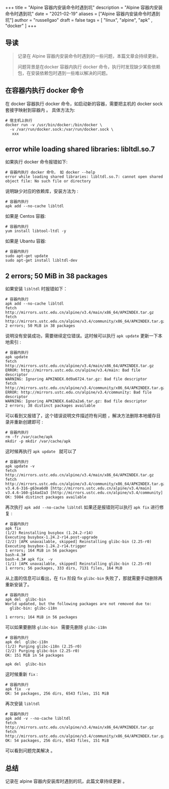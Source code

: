 +++
title = "Alpine 容器内安装命令时遇到坑"
description = "Alpine 容器内安装命令时遇到坑"
date = "2021-02-19"
aliases = ["Alpine 容器内安装命令时遇到坑"]
author = "russellgao"
draft = false
tags = [
    "linux",
    "alpine",
    "apk" ,
    "docker"
]
+++


## 导读
> 记录在 Alpine 容器内安装命令时遇到的一些问题，本篇文章会持续更新。
>
> 问题背景是在docker 容器内执行 docker 命令，执行时发现缺少某些依赖包，在安装依赖包时遇到一些难以解决的问题。

## 在容器内执行 docker 命令
在 docker 容器执行 docker 命令，如启动新的容器，需要把主机的 docker sock 套接字映射到容器内 。 具体方法为: 
```shell script
# 宿主机上执行
docker run -v /usr/bin/docker:/bin/docker \
  -v /var/run/docker.sock:/var/run/docker.sock \
   xxx
```

## error while loading shared libraries: libltdl.so.7
如果执行 docker 命令报错如下:
```shell script
# 容器内执行 docker 命令， 如 docker --help
error while loading shared libraries: libltdl.so.7: cannot open shared object file: No such file or directory
```

说明缺少对应的依赖库，安装方法为 :
```shell script
# 容器内执行
apk add --no-cache libltdl
```

如果是 Centos 容器:
```shell script
# 容器内执行
yum install libtool-ltdl -y
```

如果是 Ubantu 容器:
```shell script
# 容器内执行
sudo apt-get update
sudo apt-get install libltdl-dev
```

## 2 errors; 50 MiB in 38 packages
如果安装 `libltdl` 时报错如下：

```shell script
# 容器内执行
apk add --no-cache libltdl 
fetch http://mirrors.ustc.edu.cn/alpine/v3.4/main/x86_64/APKINDEX.tar.gz
fetch http://mirrors.ustc.edu.cn/alpine/v3.4/community/x86_64/APKINDEX.tar.gz
2 errors; 50 MiB in 38 packages
```

说明没有安装成功，需要继续定位错误。这时候可以执行 `apk update` 更新一下本地索引 :
```shell script
# 容器内执行
apk update
fetch http://mirrors.ustc.edu.cn/alpine/v3.4/main/x86_64/APKINDEX.tar.gz
ERROR: http://mirrors.ustc.edu.cn/alpine/v3.4/main: Bad file descriptor
WARNING: Ignoring APKINDEX.0d9a6724.tar.gz: Bad file descriptor
fetch http://mirrors.ustc.edu.cn/alpine/v3.4/community/x86_64/APKINDEX.tar.gz
ERROR: http://mirrors.ustc.edu.cn/alpine/v3.4/community: Bad file descriptor
WARNING: Ignoring APKINDEX.6a82a2a6.tar.gz: Bad file descriptor
2 errors; 38 distinct packages available
```

可以看到又报错了，这个错误说明文件描述符有问题 ，解决方法删除本地缓存目录并重新创建即可 :
```shell script
# 容器内执行
rm -fr /var/cache/apk
mkdir -p mkdir /var/cache/apk
```

这时候再执行 `apk update ` 就可以了
```shell script
# 容器内执行
apk update -v 
fetch http://mirrors.ustc.edu.cn/alpine/v3.4/main/x86_64/APKINDEX.tar.gz
fetch http://mirrors.ustc.edu.cn/alpine/v3.4/community/x86_64/APKINDEX.tar.gz
v3.4.6-316-g63ea6d0 [http://mirrors.ustc.edu.cn/alpine/v3.4/main]
v3.4.6-160-g14ad2a3 [http://mirrors.ustc.edu.cn/alpine/v3.4/community]
OK: 5984 distinct packages available
```

再次执行 `apk add --no-cache libltdl` 如果还是报错则可以执行 `apk fix` 进行修复 :
```shell script
# 容器内执行
apk fix  
(1/2) Reinstalling busybox (1.24.2-r14)
Executing busybox-1.24.2-r14.post-upgrade
(2/2) [APK unavailable, skipped] Reinstalling glibc-bin (2.25-r0)
Executing busybox-1.24.2-r14.trigger
1 errors; 164 MiB in 56 packages
bash-4.3# 
bash-4.3# apk fix  -v
(1/1) [APK unavailable, skipped] Reinstalling glibc-bin (2.25-r0)
1 errors; 56 packages, 333 dirs, 7131 files, 164 MiB
```
从上面的信息可以看出，在 `fix` 阶段 fix `glibc-bin` 失败了，那就需要手动删除再重新安装了。
```shell script
# 容器内执行
apk del  glibc-bin 
World updated, but the following packages are not removed due to:
  glibc-bin: glibc-i18n

1 errors; 164 MiB in 56 packages
```

可以如果要删除 `glibc-bin ` 需要先删除 `glibc-i18n` 

```shell script
# 容器内执行
apk del  glibc-i18n 
(1/2) Purging glibc-i18n (2.25-r0)
(2/2) Purging glibc-bin (2.25-r0)
OK: 151 MiB in 54 packages

apk del  glibc-bin 
```

这时候重新 `fix` :
```shell script
# 容器内执行
apk fix  -v
OK: 54 packages, 256 dirs, 6543 files, 151 MiB
```

再次安装 `libltdl `
```shell script
# 容器内执行
apk add -v --no-cache libltdl 
fetch http://mirrors.ustc.edu.cn/alpine/v3.4/main/x86_64/APKINDEX.tar.gz
fetch http://mirrors.ustc.edu.cn/alpine/v3.4/community/x86_64/APKINDEX.tar.gz
OK: 54 packages, 256 dirs, 6543 files, 151 MiB
```

可以看到问题完美解决 。

## 总结
记录在 alpine 容器内安装库时遇到的坑，此篇文章持续更新 。

